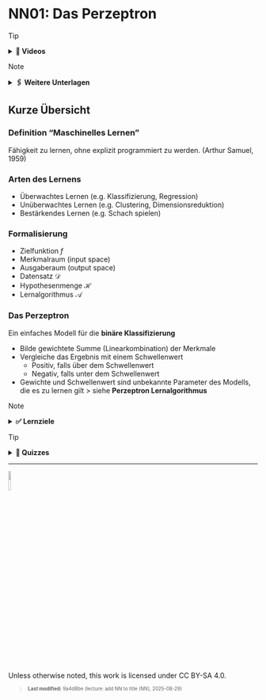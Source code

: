 # NN01: Das Perzeptron

> [!TIP]
>
> <details>
>
> <summary><strong>🎦 Videos</strong></summary>
>
> - [NN1.1 - Einführung](https://youtu.be/IJdiwITTC9Y)
> - [NN1.2 - Fallstudie und
>   Formalisierung](https://youtu.be/oWcvFyLgqYc)
> - [NN1.3 - Das Perzeptron Modell](https://youtu.be/ZvWpI0Doocc)
> - [NN1.4 - Perzeptron Beispiel](https://youtu.be/8Rdw2NBCCJk)
> - [NN1.5 - Der Perzeptron
>   Lernalgorithmus](https://youtu.be/JD8Qsg8_kQI)
>
> </details>

> [!NOTE]
>
> <details>
>
> <summary><strong>🖇 Weitere Unterlagen</strong></summary>
>
> - [NN01-Das_Perzeptron.pdf](https://github.com/Artificial-Intelligence-HSBI-TDU/KI-Vorlesung/blob/master/lecture/nn/files/NN01-Das_Perzeptron.pdf)
>
> </details>

## Kurze Übersicht

### Definition “Maschinelles Lernen”

Fähigkeit zu lernen, ohne explizit programmiert zu werden. (Arthur
Samuel, 1959)

### Arten des Lernens

- Überwachtes Lernen (e.g. Klassifizierung, Regression)
- Unüberwachtes Lernen (e.g. Clustering, Dimensionsreduktion)
- Bestärkendes Lernen (e.g. Schach spielen)

### Formalisierung

- Zielfunktion $`f`$
- Merkmalraum (input space)
- Ausgaberaum (output space)
- Datensatz $`\mathcal{D}`$
- Hypothesenmenge $`\mathcal{H}`$
- Lernalgorithmus $`\mathcal{A}`$

### Das Perzeptron

Ein einfaches Modell für die **binäre Klassifizierung**

- Bilde gewichtete Summe (Linearkombination) der Merkmale
- Vergleiche das Ergebnis mit einem Schwellenwert
  - Positiv, falls über dem Schwellenwert
  - Negativ, falls unter dem Schwellenwert
- Gewichte und Schwellenwert sind unbekannte Parameter des Modells, die
  es zu lernen gilt \> siehe **Perzeptron Lernalgorithmus**

> [!NOTE]
>
> <details>
>
> <summary><strong>✅ Lernziele</strong></summary>
>
> - k2: Ich kann verschiedene Arten des maschinellen Lernens erklären
> - k2: Ich kann die Formalisierung eines ML-Problems, insbesondere der
>   Klassifizierung erklären und dabei insbesondere die Begriffe
>   Datensatz, Merkmalraum, Hyphotesenfunktion und Zielfunktion an einem
>   Beispiel erläutern
> - k2: Ich kann das Perzeptron als linearen Klassifizierer verstehen
>   und erklären
> - k2: Ich kann den Begriff der Entscheidungsgrenze erklären
> - k3: Ich kann die Entscheidungsgrenze für ein konkretes Beispiel
>   berechnen
> - k3: Ich kann den Perzeptron Lernalgorithmus implementieren und
>   anwenden
>
> </details>

> [!TIP]
>
> <details>
>
> <summary><strong>🧩 Quizzes</strong></summary>
>
> - [Selbsttest Intro ML
>   (ILIAS)](https://www.hsbi.de/elearning/goto.php?target=tst_1106589&client_id=FH-Bielefeld)
>
> </details>

------------------------------------------------------------------------

<img src="https://licensebuttons.net/l/by-sa/4.0/88x31.png" width="10%">

Unless otherwise noted, this work is licensed under CC BY-SA 4.0.

<blockquote><p><sup><sub><strong>Last modified:</strong> 9a4d8be (lecture: add NN to title (NN), 2025-08-29)<br></sub></sup></p></blockquote>

